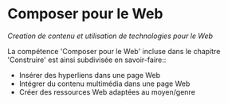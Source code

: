 Composer pour le Web
=====================
_Creation de contenu et utilisation de technologies pour le Web_

La compétence 'Composer pour le Web' incluse dans le chapitre 'Construire' est ainsi subdivisée en savoir-faire::

* Insérer des hyperliens dans une page Web
* Intégrer du contenu multimédia dans une page Web
* Créer des ressources Web adaptées au moyen/genre   